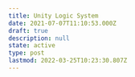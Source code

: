 ```yaml
---
title: Unity Logic System
date: 2021-07-07T11:10:53.000Z
draft: true
description: null
state: active
type: post
lastmod: 2022-03-25T10:23:30.807Z
---
```

